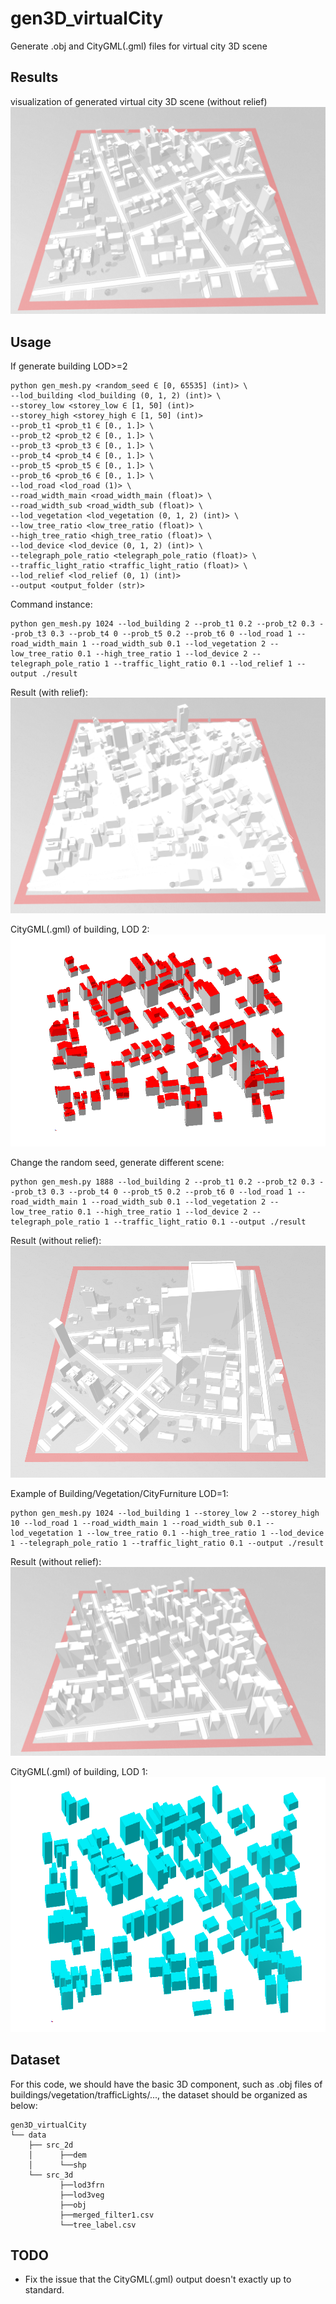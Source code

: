 # gen3D_virtualCity

Generate .obj and CityGML(.gml) files for virtual city 3D scene

Results
---------------------
visualization of generated virtual city 3D scene (without relief)
![without relief](./res_example/wo_relief_1024.jpg)

Usage
---------------------
If generate building LOD>=2

```
python gen_mesh.py <random_seed ∈ [0, 65535] (int)> \
--lod_building <lod_building (0, 1, 2) (int)> \
--storey_low <storey_low ∈ [1, 50] (int)>
--storey_high <storey_high ∈ [1, 50] (int)>
--prob_t1 <prob_t1 ∈ [0., 1.]> \
--prob_t2 <prob_t2 ∈ [0., 1.]> \
--prob_t3 <prob_t3 ∈ [0., 1.]> \
--prob_t4 <prob_t4 ∈ [0., 1.]> \
--prob_t5 <prob_t5 ∈ [0., 1.]> \
--prob_t6 <prob_t6 ∈ [0., 1.]> \
--lod_road <lod_road (1)> \
--road_width_main <road_width_main (float)> \
--road_width_sub <road_width_sub (float)> \
--lod_vegetation <lod_vegetation (0, 1, 2) (int)> \
--low_tree_ratio <low_tree_ratio (float)> \
--high_tree_ratio <high_tree_ratio (float)> \
--lod_device <lod_device (0, 1, 2) (int)> \
--telegraph_pole_ratio <telegraph_pole_ratio (float)> \
--traffic_light_ratio <traffic_light_ratio (float)> \
--lod_relief <lod_relief (0, 1) (int)>
--output <output_folder (str)>
```

Command instance:

```
python gen_mesh.py 1024 --lod_building 2 --prob_t1 0.2 --prob_t2 0.3 --prob_t3 0.3 --prob_t4 0 --prob_t5 0.2 --prob_t6 0 --lod_road 1 --road_width_main 1 --road_width_sub 0.1 --lod_vegetation 2 --low_tree_ratio 0.1 --high_tree_ratio 1 --lod_device 2 --telegraph_pole_ratio 1 --traffic_light_ratio 0.1 --lod_relief 1 --output ./result
```

Result (with relief):
![with relief](./res_example/wt_relief_1024.jpg)

CityGML(.gml) of building, LOD 2:
![LOD2 Building](./res_example/gml_lod2_1024.jpg)

Change the random seed, generate different scene:

```
python gen_mesh.py 1888 --lod_building 2 --prob_t1 0.2 --prob_t2 0.3 --prob_t3 0.3 --prob_t4 0 --prob_t5 0.2 --prob_t6 0 --lod_road 1 --road_width_main 1 --road_width_sub 0.1 --lod_vegetation 2 --low_tree_ratio 0.1 --high_tree_ratio 1 --lod_device 2 --telegraph_pole_ratio 1 --traffic_light_ratio 0.1 --output ./result
```

Result (without relief):
![with relief](./res_example/wo_relief_1888.jpg)

Example of Building/Vegetation/CityFurniture LOD=1:
```
python gen_mesh.py 1024 --lod_building 1 --storey_low 2 --storey_high 10 --lod_road 1 --road_width_main 1 --road_width_sub 0.1 --lod_vegetation 1 --low_tree_ratio 0.1 --high_tree_ratio 1 --lod_device 1 --telegraph_pole_ratio 1 --traffic_light_ratio 0.1 --output ./result
```
Result (without relief):
![with relief](./res_example/wo_relief_1024_lod1.jpg)

CityGML(.gml) of building, LOD 1:
![LOD1 Building](./res_example/gml_lod1_1024.jpg)

Dataset
---------------------
For this code, we should have the basic 3D component, such as .obj files of buildings/vegetation/trafficLights/..., the
dataset should be organized as below:
```
gen3D_virtualCity
└── data
    ├── src_2d
    │      ├──dem
    │      └──shp
    └── src_3d
           ├──lod3frn
           ├──lod3veg
           ├──obj
           ├──merged_filter1.csv
           └──tree_label.csv
```

TODO
---------------------
- Fix the issue that the CityGML(.gml) output doesn't exactly up to standard.
